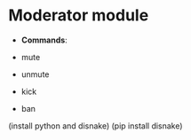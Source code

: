 # Moderator module

 - **Commands**:

 - mute
 - unmute
 - kick
 - ban

 (install python and disnake)
 (pip install disnake)